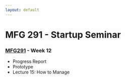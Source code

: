 ```yaml
---
layout: default
---
```


# MFG 291 - Startup Seminar

### [MFG291](../) - Week 12

- Progress Report
- Prototype
- Lecture 15: How to Manage